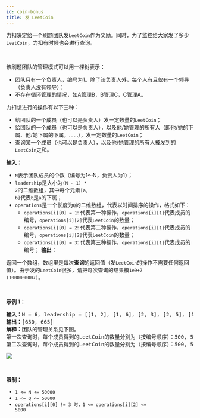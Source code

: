 ```yaml
---
id: coin-bonus
title: 发 LeetCoin
---
```

力扣决定给一个刷题团队发<code>LeetCoin</code>作为奖励。同时，为了监控给大家发了多少<code>LeetCoin</code>，力扣有时候也会进行查询。

 

该刷题团队的管理模式可以用一棵树表示：

- 团队只有一个负责人，编号为1。除了该负责人外，每个人有且仅有一个领导（负责人没有领导）；
- 不存在循环管理的情况，如A管理B，B管理C，C管理A。
 

力扣想进行的操作有以下三种：

- 给团队的一个成员（也可以是负责人）发一定数量的<code>LeetCoin</code>；
- 给团队的一个成员（也可以是负责人），以及他/她管理的所有人（即他/她的下属、他/她下属的下属，……），发一定数量的<code>LeetCoin</code>；
- 查询某一个成员（也可以是负责人），以及他/她管理的所有人被发到的<code>LeetCoin</code>之和。
 

**输入：**

- <code>N</code>表示团队成员的个数（编号为1～N，负责人为1）；
- <code>leadership</code>是大小为<code>(N - 1) * 2</code>的二维数组，其中每个元素<code>[a, b]</code>代表<code>b</code>是<code>a</code>的下属；
- <code>operations</code>是一个长度为<code>Q</code>的二维数组，代表以时间排序的操作，格式如下：
  - <code>operations[i][0] = 1</code>: 代表第一种操作，<code>operations[i][1]</code>代表成员的编号，<code>operations[i][2]</code>代表<code>LeetCoin</code>的数量；
  - <code>operations[i][0] = 2</code>: 代表第二种操作，<code>operations[i][1]</code>代表成员的编号，<code>operations[i][2]</code>代表<code>LeetCoin</code>的数量；
  - <code>operations[i][0] = 3</code>: 代表第三种操作，<code>operations[i][1]</code>代表成员的编号；
**输出：**

返回一个数组，数组里是每次**查询**的返回值（发<code>LeetCoin</code>的操作不需要任何返回值）。由于发的<code>LeetCoin</code>很多，请把每次查询的结果模<code>1e9+7 (1000000007)</code>。

 

**示例 1：**


<pre><strong>输入：</strong>N = 6, leadership = [[1, 2], [1, 6], [2, 3], [2, 5], [1, 4]], operations = [[1, 1, 500], [2, 2, 50], [3, 1], [2, 6, 15], [3, 1]]<br/><strong>输出：</strong>[650, 665]<br/><strong>解释：</strong>团队的管理关系见下图。<br/>第一次查询时，每个成员得到的LeetCoin的数量分别为（按编号顺序）：500, 50, 50, 0, 50, 0;<br/>第二次查询时，每个成员得到的LeetCoin的数量分别为（按编号顺序）：500, 50, 50, 0, 50, 15.<br/></pre>

![](https://assets.leetcode-cn.com/aliyun-lc-upload/uploads/2019/09/09/coin_example_1.jpg)

 

**限制：**

- <code>1 &lt;= N &lt;= 50000</code>
- <code>1 &lt;= Q &lt;= 50000</code>
- <code>operations[i][0] != 3 时，1 &lt;= operations[i][2] &lt;= 5000</code>